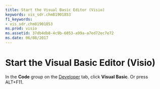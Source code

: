 ```yaml
---
title: Start the Visual Basic Editor (Visio)
keywords: vis_sdr.chm81901853
f1_keywords:
- vis_sdr.chm81901853
ms.prod: visio
ms.assetid: 37db4db8-4c9b-6053-a99a-a7ed72ec7e72
ms.date: 06/08/2017
---
```



# Start the Visual Basic Editor (Visio)

In the  **Code** group on the [Developer](run-visio-in-developer-mode.md) tab, click **Visual Basic**. Or press ALT+F11.


